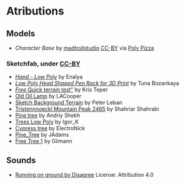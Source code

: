 # Atributions

## Models

- *Character Base* by [madtrollstudio](https://poly.pizza/u/madtrollstudio) [CC-BY](https://creativecommons.org/licenses/by/3.0/) via [Poly Pizza](https://poly.pizza/m/qbDLeTtb8K)

### Sketchfab, under [CC-BY](http://creativecommons.org/licenses/by/4.0/)

- [*Hand - Low Poly*](https://skfb.ly/6S7Vq) by Enalya
- [*Low Poly Head Shaped Pen Rack for 3D Print*](https://skfb.ly/6UB7V) by Tuna Bozankaya
- [*Free* Quick terrain test"](https://skfb.ly/DXJZ) by Kris Teper
- [Old Oil Lamp](https://skfb.ly/6WVIo) by LACooper
- [Sketch Background Terrain](https://skfb.ly/6uOMX) by Peter Leban
- [Tristennnoeckl Mountain Peak 2465](https://skfb.ly/6TUZv) by Shahriar Shahrabi
- [Pine tree](https://skfb.ly/6VKKJ) by Andriy Shekh
- [Trees Low Poly](https://skfb.ly/6YpAS) by Igor_K
- [Cypress tree](https://skfb.ly/6U9rz) by ElectroNick
- [Pine_Tree](https://skfb.ly/oHxEX) by JAdams
- [Free Tree 1](https://skfb.ly/6SUAC) by Giimann   

## Sounds

- [Running on ground by Disagree](https://freesound.org/s/433725/) License: Attribution 4.0

